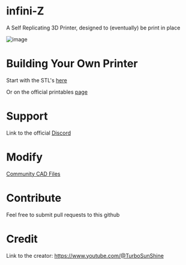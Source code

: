 # infini-Z
A Self Replicating 3D Printer, designed to (eventually) be print in place

![image](https://github.com/Boaztheostrich/infini-Z/assets/81034456/aea54891-87b0-4b32-840b-854975f0067e)

# Building Your Own Printer
Start with the STL's [here](https://github.com/Boaztheostrich/infini-Z/tree/main/Model%20Files)

Or on the official printables [page](https://www.printables.com/model/581766-infini-z-3d-printer)
# Support

Link to the official [Discord](https://discord.gg/WQZk5RwDKC)

# Modify

[Community CAD Files](https://www.printables.com/model/653131-infini-z-3d-printer-assembly-for-freecad)

# Contribute

Feel free to submit pull requests to this github

# Credit

Link to the creator: https://www.youtube.com/@TurboSunShine

